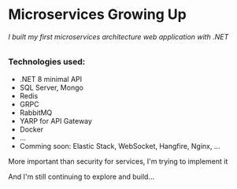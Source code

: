 ﻿# Microservices Growing Up

###### I built my first microservices architecture web application with .NET

### Technologies used:
- .NET 8 minimal API
- SQL Server, Mongo
- Redis
- GRPC
- RabbitMQ
- YARP for API Gateway
- Docker
- ...
- Comming soon: Elastic Stack, WebSocket, Hangfire, Nginx, ...

More important than security for services, I'm trying to implement it

And I'm still continuing to explore and build...